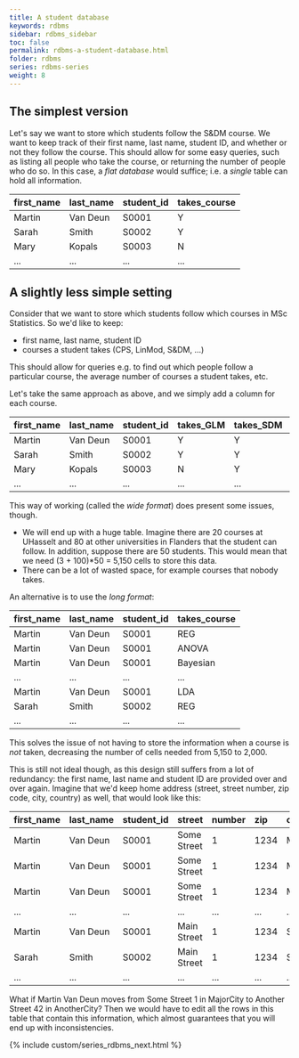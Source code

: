 ```yaml
---
title: A student database
keywords: rdbms
sidebar: rdbms_sidebar
toc: false
permalink: rdbms-a-student-database.html
folder: rdbms
series: rdbms-series
weight: 8
---
```

## The simplest version

Let's say we want to store which students follow the S&DM course. We want to keep track of their first name, last name, student ID, and whether or not they follow the course. This should allow for some easy queries, such as listing all people who take the course, or returning the number of people who do so.
In this case, a _flat database_ would suffice; i.e. a _single_ table can hold all information.

| first_name   | last_name | student_id | takes_course |
|:------------ |:--------- |:---------- |:------------ |
| Martin       | Van Deun  | S0001      | Y            |
| Sarah        | Smith     | S0002      | Y            |
| Mary         | Kopals    | S0003      | N            |
| ...          | ...       | ...        | ...          |

## A slightly less simple setting
Consider that we want to store which students follow which courses in MSc Statistics. So we'd like to keep:
- first name, last name, student ID
- courses a student takes (CPS, LinMod, S&DM, ...)

This should allow for queries e.g. to find out which people follow a particular course, the average number of courses a student takes, etc.

Let's take the same approach as above, and we simply add a column for each course.

| first_name   | last_name | student_id | takes_GLM | takes_SDM | takes_CPS | ... | takes_LDA |
|:------------ |:--------- |:---------- |:--------- |:--------- |:--------- |:--- |:--------- |
| Martin       | Van Deun  | S0001      | Y         | Y         | Y         | ... | N         |
| Sarah        | Smith     | S0002      | Y         | Y         | N         | ... | Y         |
| Mary         | Kopals    | S0003      | N         | Y         | Y         | ... | Y         |
| ...          | ...       | ...        | ...       | ...       | ...       | ... | ...       |

This way of working (called the _wide format_) does present some issues, though.
- We will end up with a huge table. Imagine there are 20 courses at UHasselt and 80 at other universities in Flanders that the student can follow. In addition, suppose there are 50 students. This would mean that we need (3 + 100)\*50 = 5,150 cells to store this data.
- There can be a lot of wasted space, for example courses that nobody takes.

An alternative is to use the _long format_:

| first_name   | last_name | student_id | takes_course |
|:------------ |:--------- |:---------- |:------------ |
| Martin       | Van Deun  | S0001      | REG          |
| Martin       | Van Deun  | S0001      | ANOVA        |
| Martin       | Van Deun  | S0001      | Bayesian     |
| ...          | ...       | ...        | ...          |
| Martin       | Van Deun  | S0001      | LDA          |
| Sarah        | Smith     | S0002      | REG          |
| ...          | ...       | ...        | ...          |

This solves the issue of not having to store the information when a course is _not_ taken, decreasing the number of cells needed from 5,150 to 2,000.

This is still not ideal though, as this design still suffers from a lot of redundancy: the first name, last name and student ID are provided over and over again. Imagine that we'd keep home address (street, street number, zip code, city, country) as well, that would look like this:

| first_name   | last_name | student_id | street       | number  | zip     | city          | takes_course |
|:------------ |:--------- |:---------- |:------------ |:------- |:------- |:------------- |:------------ |
| Martin       | Van Deun  | S0001      | Some Street  | 1       | 1234    | MajorCity     | REG          |
| Martin       | Van Deun  | S0001      | Some Street  | 1       | 1234    | MajorCity     | ANOVA        |
| Martin       | Van Deun  | S0001      | Some Street  | 1       | 1234    | MajorCity     | Bayesian     |
| ...          | ...       | ...        | ...          | ...     | ...     | ...           | ...          |
| Martin       | Van Deun  | S0001      | Main Street  | 1       | 1234    | SmallVillage  | LDA          |
| Sarah        | Smith     | S0002      | Main Street  | 1       | 1234    | SmallVillage  | REG          |
| ...          | ...       | ...        | ...          | ...     | ...     | ...           | ...          |

What if Martin Van Deun moves from Some Street 1 in MajorCity to Another Street 42 in AnotherCity? Then we would have to edit all the rows in this table that contain this information, which almost guarantees that you will end up with inconsistencies.

{% include custom/series_rdbms_next.html %}
